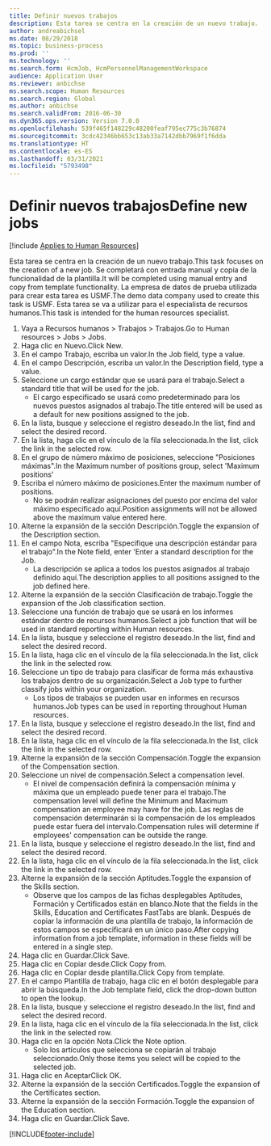 ```yaml
---
title: Definir nuevos trabajos
description: Esta tarea se centra en la creación de un nuevo trabajo.
author: andreabichsel
ms.date: 08/29/2018
ms.topic: business-process
ms.prod: ''
ms.technology: ''
ms.search.form: HcmJob, HcmPersonnelManagementWorkspace
audience: Application User
ms.reviewer: anbichse
ms.search.scope: Human Resources
ms.search.region: Global
ms.author: anbichse
ms.search.validFrom: 2016-06-30
ms.dyn365.ops.version: Version 7.0.0
ms.openlocfilehash: 539f465f148229c48200feaf795ec775c3b76874
ms.sourcegitcommit: 3cdc42346bb653c13ab33a7142dbb7969f1f6dda
ms.translationtype: HT
ms.contentlocale: es-ES
ms.lasthandoff: 03/31/2021
ms.locfileid: "5793498"
---
```

# <a name="define-new-jobs"></a><span data-ttu-id="6a02b-103">Definir nuevos trabajos</span><span class="sxs-lookup"><span data-stu-id="6a02b-103">Define new jobs</span></span>

[!include [Applies to Human Resources](../includes/applies-to-hr.md)]



<span data-ttu-id="6a02b-104">Esta tarea se centra en la creación de un nuevo trabajo.</span><span class="sxs-lookup"><span data-stu-id="6a02b-104">This task focuses on the creation of a new job.</span></span> <span data-ttu-id="6a02b-105">Se completará con entrada manual y copia de la funcionalidad de la plantilla.</span><span class="sxs-lookup"><span data-stu-id="6a02b-105">It will be completed using manual entry and copy from template functionality.</span></span> <span data-ttu-id="6a02b-106">La empresa de datos de prueba utilizada para crear esta tarea es USMF.</span><span class="sxs-lookup"><span data-stu-id="6a02b-106">The demo data company used to create this task is USMF.</span></span> <span data-ttu-id="6a02b-107">Esta tarea se va a utilizar para el especialista de recursos humanos.</span><span class="sxs-lookup"><span data-stu-id="6a02b-107">This task is intended for the human resources specialist.</span></span>

1. <span data-ttu-id="6a02b-108">Vaya a Recursos humanos > Trabajos > Trabajos.</span><span class="sxs-lookup"><span data-stu-id="6a02b-108">Go to Human resources > Jobs > Jobs.</span></span>
2. <span data-ttu-id="6a02b-109">Haga clic en Nuevo.</span><span class="sxs-lookup"><span data-stu-id="6a02b-109">Click New.</span></span>
3. <span data-ttu-id="6a02b-110">En el campo Trabajo, escriba un valor.</span><span class="sxs-lookup"><span data-stu-id="6a02b-110">In the Job field, type a value.</span></span>
4. <span data-ttu-id="6a02b-111">En el campo Descripción, escriba un valor.</span><span class="sxs-lookup"><span data-stu-id="6a02b-111">In the Description field, type a value.</span></span>
5. <span data-ttu-id="6a02b-112">Seleccione un cargo estándar que se usará para el trabajo.</span><span class="sxs-lookup"><span data-stu-id="6a02b-112">Select a standard title that will be used for the job.</span></span> 
    * <span data-ttu-id="6a02b-113">El cargo especificado se usará como predeterminado para los nuevos puestos asignados al trabajo.</span><span class="sxs-lookup"><span data-stu-id="6a02b-113">The title entered will be used as a default for new positions assigned to the job.</span></span>  
6. <span data-ttu-id="6a02b-114">En la lista, busque y seleccione el registro deseado.</span><span class="sxs-lookup"><span data-stu-id="6a02b-114">In the list, find and select the desired record.</span></span>
7. <span data-ttu-id="6a02b-115">En la lista, haga clic en el vínculo de la fila seleccionada.</span><span class="sxs-lookup"><span data-stu-id="6a02b-115">In the list, click the link in the selected row.</span></span>
8. <span data-ttu-id="6a02b-116">En el grupo de número máximo de posiciones, seleccione "Posiciones máximas".</span><span class="sxs-lookup"><span data-stu-id="6a02b-116">In the Maximum number of positions group, select 'Maximum positions'</span></span>
9. <span data-ttu-id="6a02b-117">Escriba el número máximo de posiciones.</span><span class="sxs-lookup"><span data-stu-id="6a02b-117">Enter the maximum number of positions.</span></span> 
    * <span data-ttu-id="6a02b-118">No se podrán realizar asignaciones del puesto por encima del valor máximo especificado aquí.</span><span class="sxs-lookup"><span data-stu-id="6a02b-118">Position assignments will not be allowed above the maximum value entered here.</span></span>  
10. <span data-ttu-id="6a02b-119">Alterne la expansión de la sección Descripción.</span><span class="sxs-lookup"><span data-stu-id="6a02b-119">Toggle the expansion of the Description section.</span></span>
11. <span data-ttu-id="6a02b-120">En el campo Nota, escriba "Especifique una descripción estándar para el trabajo".</span><span class="sxs-lookup"><span data-stu-id="6a02b-120">In the Note field, enter 'Enter a standard description for the Job.</span></span>
    * <span data-ttu-id="6a02b-121">La descripción se aplica a todos los puestos asignados al trabajo definido aquí.</span><span class="sxs-lookup"><span data-stu-id="6a02b-121">The description applies to all positions assigned to the job defined here.</span></span>  
12. <span data-ttu-id="6a02b-122">Alterne la expansión de la sección Clasificación de trabajo.</span><span class="sxs-lookup"><span data-stu-id="6a02b-122">Toggle the expansion of the Job classification section.</span></span>
13. <span data-ttu-id="6a02b-123">Seleccione una función de trabajo que se usará en los informes estándar dentro de recursos humanos.</span><span class="sxs-lookup"><span data-stu-id="6a02b-123">Select a job function that will be used in standard reporting within Human resources.</span></span>
14. <span data-ttu-id="6a02b-124">En la lista, busque y seleccione el registro deseado.</span><span class="sxs-lookup"><span data-stu-id="6a02b-124">In the list, find and select the desired record.</span></span>
15. <span data-ttu-id="6a02b-125">En la lista, haga clic en el vínculo de la fila seleccionada.</span><span class="sxs-lookup"><span data-stu-id="6a02b-125">In the list, click the link in the selected row.</span></span>
16. <span data-ttu-id="6a02b-126">Seleccione un tipo de trabajo para clasificar de forma más exhaustiva los trabajos dentro de su organización.</span><span class="sxs-lookup"><span data-stu-id="6a02b-126">Select a Job type to further classify jobs within your organization.</span></span> 
    * <span data-ttu-id="6a02b-127">Los tipos de trabajos se pueden usar en informes en recursos humanos.</span><span class="sxs-lookup"><span data-stu-id="6a02b-127">Job types can be used in reporting throughout Human resources.</span></span>  
17. <span data-ttu-id="6a02b-128">En la lista, busque y seleccione el registro deseado.</span><span class="sxs-lookup"><span data-stu-id="6a02b-128">In the list, find and select the desired record.</span></span>
18. <span data-ttu-id="6a02b-129">En la lista, haga clic en el vínculo de la fila seleccionada.</span><span class="sxs-lookup"><span data-stu-id="6a02b-129">In the list, click the link in the selected row.</span></span>
19. <span data-ttu-id="6a02b-130">Alterne la expansión de la sección Compensación.</span><span class="sxs-lookup"><span data-stu-id="6a02b-130">Toggle the expansion of the Compensation section.</span></span>
20. <span data-ttu-id="6a02b-131">Seleccione un nivel de compensación.</span><span class="sxs-lookup"><span data-stu-id="6a02b-131">Select a compensation level.</span></span>
    * <span data-ttu-id="6a02b-132">El nivel de compensación definirá la compensación mínima y máxima que un empleado puede tener para el trabajo.</span><span class="sxs-lookup"><span data-stu-id="6a02b-132">The compensation level will define the Minimum and Maximum compensation an employee may have for the job.</span></span> <span data-ttu-id="6a02b-133">Las reglas de compensación determinarán si la compensación de los empleados puede estar fuera del intervalo.</span><span class="sxs-lookup"><span data-stu-id="6a02b-133">Compensation rules will determine if employees' compensation can be outside the range.</span></span>  
21. <span data-ttu-id="6a02b-134">En la lista, busque y seleccione el registro deseado.</span><span class="sxs-lookup"><span data-stu-id="6a02b-134">In the list, find and select the desired record.</span></span>
22. <span data-ttu-id="6a02b-135">En la lista, haga clic en el vínculo de la fila seleccionada.</span><span class="sxs-lookup"><span data-stu-id="6a02b-135">In the list, click the link in the selected row.</span></span>
23. <span data-ttu-id="6a02b-136">Alterne la expansión de la sección Aptitudes.</span><span class="sxs-lookup"><span data-stu-id="6a02b-136">Toggle the expansion of the Skills section.</span></span>
    * <span data-ttu-id="6a02b-137">Observe que los campos de las fichas desplegables Aptitudes, Formación y Certificados están en blanco.</span><span class="sxs-lookup"><span data-stu-id="6a02b-137">Note that the fields in the Skills, Education and Certificates FastTabs are blank.</span></span> <span data-ttu-id="6a02b-138">Después de copiar la información de una plantilla de trabajo, la información de estos campos se especificará en un único paso.</span><span class="sxs-lookup"><span data-stu-id="6a02b-138">After copying information from a job template, information in these fields will be entered in a single step.</span></span>   
24. <span data-ttu-id="6a02b-139">Haga clic en Guardar.</span><span class="sxs-lookup"><span data-stu-id="6a02b-139">Click Save.</span></span>
25. <span data-ttu-id="6a02b-140">Haga clic en Copiar desde.</span><span class="sxs-lookup"><span data-stu-id="6a02b-140">Click Copy from.</span></span>
26. <span data-ttu-id="6a02b-141">Haga clic en Copiar desde plantilla.</span><span class="sxs-lookup"><span data-stu-id="6a02b-141">Click Copy from template.</span></span>
27. <span data-ttu-id="6a02b-142">En el campo Plantilla de trabajo, haga clic en el botón desplegable para abrir la búsqueda.</span><span class="sxs-lookup"><span data-stu-id="6a02b-142">In the Job template field, click the drop-down button to open the lookup.</span></span>
28. <span data-ttu-id="6a02b-143">En la lista, busque y seleccione el registro deseado.</span><span class="sxs-lookup"><span data-stu-id="6a02b-143">In the list, find and select the desired record.</span></span>
29. <span data-ttu-id="6a02b-144">En la lista, haga clic en el vínculo de la fila seleccionada.</span><span class="sxs-lookup"><span data-stu-id="6a02b-144">In the list, click the link in the selected row.</span></span>
30. <span data-ttu-id="6a02b-145">Haga clic en la opción Nota.</span><span class="sxs-lookup"><span data-stu-id="6a02b-145">Click the Note option.</span></span>
    * <span data-ttu-id="6a02b-146">Solo los artículos que selecciona se copiarán al trabajo seleccionado.</span><span class="sxs-lookup"><span data-stu-id="6a02b-146">Only those items you select will be copied to the selected job.</span></span>    
31. <span data-ttu-id="6a02b-147">Haga clic en Aceptar</span><span class="sxs-lookup"><span data-stu-id="6a02b-147">Click OK.</span></span>
32. <span data-ttu-id="6a02b-148">Alterne la expansión de la sección Certificados.</span><span class="sxs-lookup"><span data-stu-id="6a02b-148">Toggle the expansion of the Certificates section.</span></span>
33. <span data-ttu-id="6a02b-149">Alterne la expansión de la sección Formación.</span><span class="sxs-lookup"><span data-stu-id="6a02b-149">Toggle the expansion of the Education section.</span></span>
34. <span data-ttu-id="6a02b-150">Haga clic en Guardar.</span><span class="sxs-lookup"><span data-stu-id="6a02b-150">Click Save.</span></span>



[!INCLUDE[footer-include](../includes/footer-banner.md)]